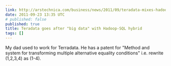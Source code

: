 ```yaml
---
link: http://arstechnica.com/business/news/2011/09/teradata-mixes-hadoop-with-sql-in-new-analytic-db.ars
date: 2011-09-23 13:35 UTC
# published: false
published: true
title: Teradata goes after "big data" with Hadoop-SQL hybrid
tags: []
---
```


My dad used to work for Terradata. He has a patent for "Method and system for transforming multiple alternative equality conditions" i.e. rewrite (1,2,3,4) as (1-4).
